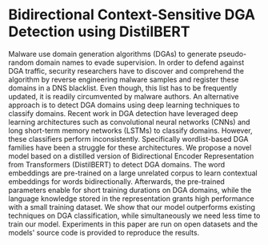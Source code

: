 # Bidirectional Context-Sensitive DGA Detection using DistilBERT

Malware use domain generation algorithms (DGAs) to generate pseudo-random domain names to evade supervision. In order to defend against DGA traffic, security researchers have to discover and comprehend the algorithm by reverse engineering malware samples and register these domains in a DNS blacklist. Even though, this list has to be frequently updated, it is readily circumvented by malware authors. An alternative approach is to detect DGA domains using deep learning techniques to classify domains. Recent work in DGA detection have leveraged deep learning architectures such as convolutional neural networks (CNNs) and long short-term memory networks (LSTMs) to classify domains. However, these classifiers perform inconsistently. Specifically wordlist-based DGA families have been a struggle for these architectures. We propose a novel model based on a distilled version of Bidirectional Encoder Representation from Transformers (DistilBERT) to detect DGA domains. The word embeddings are pre-trained on a large unrelated corpus to learn contextual embeddings for words bidirectionally. Afterwards, the pre-trained parameters enable for short training durations on DGA domains, while the language knowledge stored in the representation grants high performance with a small training dataset. We show that our model outperforms existing techniques on DGA classification, while simultaneously we need less time to train our model. Experiments in this paper are run on open datasets and the models' source code is provided to reproduce the results.

